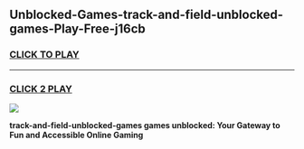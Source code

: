 
## Unblocked-Games-track-and-field-unblocked-games-Play-Free-j16cb
<h3>
<a href="https://premium76.site?title=track-and-field-unblocked-games&ref=20A">CLICK TO PLAY</a></h3>
<hr>

<h3>
<a href="https://premium76.site?title=track-and-field-unblocked-games&ref=20A">CLICK 2 PLAY</a>
  
</h3>

<a href="https://premium76.site?title=track-and-field-unblocked-games&ref=20A"><img src="https://clearcache.store/games.png"></a>


**track-and-field-unblocked-games games unblocked: Your Gateway to Fun and Accessible Online Gaming**
